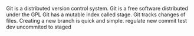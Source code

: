 Git is a distributed version control system.
Git is a free software  distributed under the GPL
Git has a mutable index called stage.
Git tracks changes of files.
Creating a new branch is quick and simple.
regulate new commit test
dev uncommited to staged

